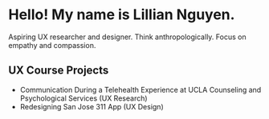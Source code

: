 # Hello! My name is Lillian Nguyen.
Aspiring UX researcher and designer. Think anthropologically. 
Focus on empathy and compassion. 

## UX Course Projects
* Communication During a Telehealth Experience at UCLA Counseling and Psychological Services (UX Research)
* Redesigning San Jose 311 App (UX Design)


